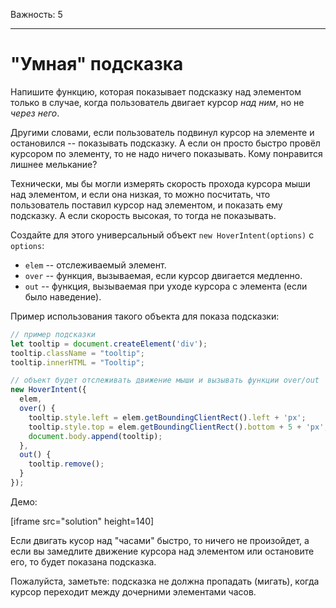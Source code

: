 Важность: 5

---

# "Умная" подсказка

Напишите функцию, которая показывает подсказку над элементом только в случае, когда пользователь двигает курсор *над ним*, но не *через него*.

Другими словами, если пользователь подвинул курсор на элементе и остановился -- показывать подсказку. А если он просто быстро провёл курсором по элементу, то не надо ничего показывать. Кому понравится лишнее мелькание?

Технически, мы бы могли измерять скорость прохода курсора мыши над элементом, и если она низкая, то можно посчитать, что пользователь поставил курсор над элементом, и показать ему подсказку. А если скорость высокая, то тогда не показывать.

Создайте для этого универсальный объект `new HoverIntent(options)` с `options`:

- `elem` -- отслеживаемый элемент.
- `over` -- функция, вызываемая, если курсор двигается медленно.
- `out` -- функция, вызываемая при уходе курсора с элемента (если было наведение).

Пример использования такого объекта для показа подсказки:

```js
// пример подсказки
let tooltip = document.createElement('div');
tooltip.className = "tooltip";
tooltip.innerHTML = "Tooltip";

// объект будет отслеживать движение мыши и вызывать функции over/out
new HoverIntent({
  elem,
  over() {
    tooltip.style.left = elem.getBoundingClientRect().left + 'px';
    tooltip.style.top = elem.getBoundingClientRect().bottom + 5 + 'px';
    document.body.append(tooltip);
  },
  out() {
    tooltip.remove();
  }
});
```

Демо:

[iframe src="solution" height=140]

Если двигать кусор над "часами" быстро, то ничего не произойдет, а если вы замедлите движение курсора над элементом или остановите его, то будет показана подсказка.

Пожалуйста, заметьте: подсказка не должна пропадать (мигать), когда курсор переходит между дочерними элементами часов.

